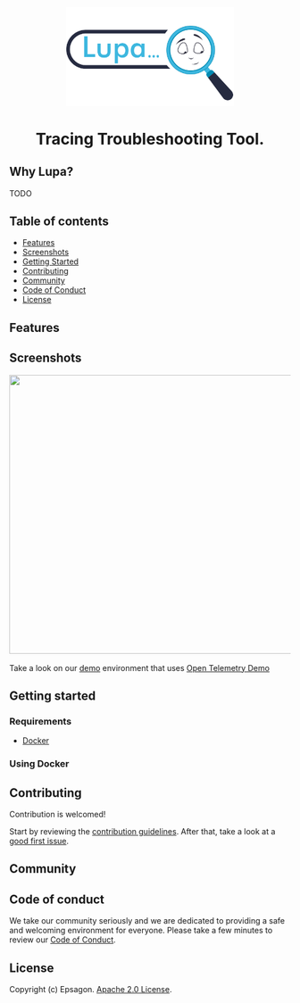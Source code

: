 <div align="center">
  <a href="https://solid-dollop-44b513ff.pages.github.io/" target="_blank">
  <picture>
    <img src="./website/docs/images/lupa_light.png" width="300" alt="Logo"/>
  </picture>
  </a>
</div>

<h1 align="center">Tracing Troubleshooting Tool.</h1>

## **Why Lupa?**

TODO

## **Table of contents**

- [Features](#features)
- [Screenshots](#screenshots)
- [Getting Started](#getting-started)
- [Contributing](#contributing)
- [Community](#community)
- [Code of Conduct](#code-of-conduct)
- [License](#license)

## **Features**

## **Screenshots**

<img src="./website/docs/images/demo.gif" width="900" height="500"/>

Take a look on our [demo](https://app.lupaproject.io/search) environment that uses [Open Telemetry Demo](https://github.com/open-telemetry/opentelemetry-demo)

## **Getting started**

### Requirements

- [Docker](https://docs.docker.com/compose/install/)

### Using Docker

## **Contributing**

Contribution is welcomed!

Start by reviewing the [contribution guidelines](CONTRIBUTING.md). After that, take a look at a [good first issue](https://github.com/epsagon/lupa/issues?q=is%3Aissue+is%3Aopen+label%3A%22good+first+issue%22).

## **Community**

## **Code of conduct**

We take our community seriously and we are dedicated to providing a safe and welcoming environment for everyone.
Please take a few minutes to review our [Code of Conduct](./CODE_OF_CONDUCT.md).

## **License**

Copyright (c) Epsagon. [Apache 2.0 License](./LICENSE).
